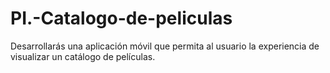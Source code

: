 # PI.-Catalogo-de-peliculas
Desarrollarás una aplicación móvil que permita al usuario la experiencia de visualizar un catálogo de películas. 
